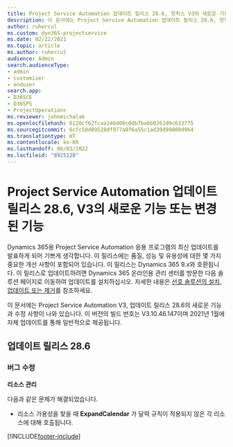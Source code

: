 ```yaml
---
title: Project Service Automation 업데이트 릴리스 28.6, 핫픽스 V3의 새로운 기능 또는 변경된 기능
description: 이 문서에는 Project Service Automation 업데이트 릴리스 28.6, 핫픽스, V3에서 사용할 수 있는 기능과 수정 사항이 나와 있습니다.
author: ruhercul
ms.custom: dyn365-projectservice
ms.date: 02/22/2021
ms.topic: article
ms.author: ruhercul
audience: Admin
search.audienceType:
- admin
- customizer
- enduser
search.app:
- D365CE
- D365PS
- ProjectOperations
ms.reviewer: johnmichalak
ms.openlocfilehash: 6120cf62fcaa346d00c6db7babb0261d9c633775
ms.sourcegitcommit: 6cfc50d89528df977a8f6a55c1ad39d99800d9b4
ms.translationtype: HT
ms.contentlocale: ko-KR
ms.lasthandoff: 06/03/2022
ms.locfileid: "8925128"
---
```

# <a name="whats-new-or-changed-in-project-service-automation-update-release-286-v3"></a>Project Service Automation 업데이트 릴리스 28.6, V3의 새로운 기능 또는 변경된 기능

Dynamics 365용 Project Service Automation 응용 프로그램의 최신 업데이트를 발표하게 되어 기쁘게 생각합니다. 이 릴리스에는 품질, 성능 및 유용성에 대한 몇 가지 중요한 개선 사항이 포함되어 있습니다. 이 릴리스는 Dynamics 365 9.x와 호환됩니다. 이 릴리스로 업데이트하려면 Dynamics 365 온라인용 관리 센터를 방문한 다음 솔루션 페이지로 이동하여 업데이트를 설치하십시오. 자세한 내용은 [선호 솔루션의 설치, 업데이트 또는 제거](/power-platform/admin/install-remove-preferred-solution)를 참조하세요.

이 문서에는 Project Service Automation V3, 업데이트 릴리스 28.6의 새로운 기능과 수정 사항이 나와 있습니다. 이 버전의 빌드 번호는 V3.10.46.147이며 2021년 1월에 자체 업데이트를 통해 일반적으로 제공됩니다.

## <a name="update-release-286"></a>업데이트 릴리스 28.6

### <a name="bug-fixes"></a>버그 수정


**리소스 관리**

다음과 같은 문제가 해결되었습니다.

- 리소스 가용성을 찾을 때 **ExpandCalendar** 가 달력 규칙이 적용되지 않은 각 리소스에 대해 호출됩니다.


[!INCLUDE[footer-include](../includes/footer-banner.md)]
